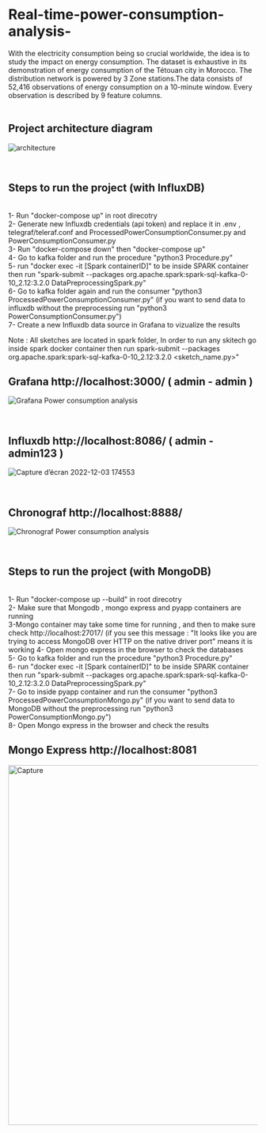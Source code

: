 # Real-time-power-consumption-analysis-
With the electricity consumption being so crucial worldwide, the idea is to study the impact on energy consumption. The dataset is exhaustive in its demonstration of energy consumption of the Tétouan city in Morocco. The distribution network is powered by 3 Zone stations.The data consists of 52,416 observations of energy consumption on a 10-minute window. Every observation is described by 9 feature columns.<br />
<br />

## Project architecture diagram

![architecture](https://user-images.githubusercontent.com/17914107/201059480-6cc7c7a5-e341-4e85-84c0-1d6253925cad.png)

<br />

## Steps to run the project (with InfluxDB) 
<br />
1- Run "docker-compose up" in root direcotry<br />
2- Generate new Influxdb credentials (api token) and replace it in .env , telegraf/teleraf.conf and ProcessedPowerConsumptionConsumer.py and PowerConsumptionConsumer.py<br />
3- Run "docker-compose down" then "docker-compose up" <br />
4- Go to kafka folder and run the procedure "python3 Procedure.py" <br /> 
5- run "docker exec -it [Spark containerID]" to be inside SPARK container then run "spark-submit --packages org.apache.spark:spark-sql-kafka-0-10_2.12:3.2.0 DataPreprocessingSpark.py"<br /> 
6-  Go to kafka folder again and run the consumer "python3 ProcessedPowerConsumptionConsumer.py" (if you want to send data to influxdb without the preprocessing run "python3 PowerConsumptionConsumer.py") <br /> 
7- Create a new Influxdb data source in Grafana to vizualize the results<br />

Note : All sketches are located in spark folder, In order to run any skitech go inside spark docker container then run spark-submit --packages org.apache.spark:spark-sql-kafka-0-10_2.12:3.2.0 <sketch_name.py>"

## Grafana http://localhost:3000/ ( admin - admin )<br />

![Grafana Power consumption analysis](https://user-images.githubusercontent.com/17914107/205452043-caf37019-f17c-4d46-8858-b33cc54d5a9c.png)

<br />

## Influxdb http://localhost:8086/ ( admin - admin123 )<br />

![Capture d’écran 2022-12-03 174553](https://user-images.githubusercontent.com/17914107/205452057-55784235-5a5f-4fe5-b5ed-258c96c24719.png)

<br />

## Chronograf http://localhost:8888/
![Chronograf Power consumption analysis](https://user-images.githubusercontent.com/17914107/205452034-a7380b78-bae1-4797-a961-a2edfffd4d70.png)


<br />

## Steps to run the project (with MongoDB) 
<br />
1- Run "docker-compose up --build" in root direcotry<br />
2- Make sure that Mongodb , mongo express and pyapp containers are running<br />
3-Mongo container may take some time for running , and then to make sure check http://localhost:27017/ (if you see this message : "It looks like you are trying to access MongoDB over HTTP on the native driver port" means it is working 
4- Open mongo express in the browser to check the databases <br />
5- Go to kafka folder and run the procedure "python3 Procedure.py" <br /> 
6- run "docker exec -it [Spark containerID]" to be inside SPARK container then run "spark-submit --packages org.apache.spark:spark-sql-kafka-0-10_2.12:3.2.0 DataPreprocessingSpark.py"<br /> 
7-  Go to inside pyapp container and run the consumer "python3 ProcessedPowerConsumptionMongo.py" (if you want to send data to MongoDB without the preprocessing run "python3 PowerConsumptionMongo.py") <br /> 
8- Open Mongo express in the browser and check the results <br />

## Mongo Express http://localhost:8081 <br />

<img width="728" alt="Capture" src="https://user-images.githubusercontent.com/56035229/205452601-6269061f-3a02-41c6-9e65-5b9df93828e5.PNG">
